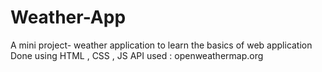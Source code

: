 # Weather-App
 A mini project-  weather application to learn the basics of web application
 Done using HTML , CSS , JS
 API used : openweathermap.org
